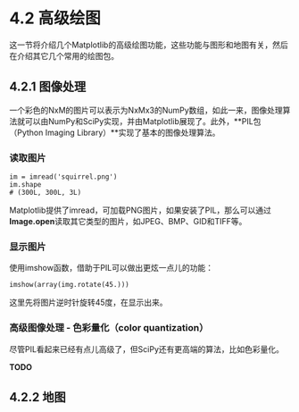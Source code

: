 # 4.2 高级绘图

这一节将介绍几个Matplotlib的高级绘图功能，这些功能与图形和地图有关，然后在介绍其它几个常用的绘图包。

## 4.2.1 图像处理

一个彩色的NxM的图片可以表示为NxMx3的NumPy数组，如此一来，图像处理算法就可以由NumPy和SciPy实现，并由Matplotlib展现了。此外，**PIL包（Python Imaging Library）**实现了基本的图像处理算法。

### 读取图片

```
im = imread('squirrel.png')
im.shape
# (300L, 300L, 3L)
```

Matplotlib提供了imread，可加载PNG图片，如果安装了PIL，那么可以通过**Image.open**读取其它类型的图片，如JPEG、BMP、GID和TIFF等。

### 显示图片

使用imshow函数，借助于PIL可以做出更炫一点儿的功能：

```
imshow(array(img.rotate(45.)))
```

这里先将图片逆时针旋转45度，在显示出来。

### 高级图像处理 - 色彩量化（color quantization）

尽管PIL看起来已经有点儿高级了，但SciPy还有更高端的算法，比如色彩量化。

**TODO**

## 4.2.2 地图





